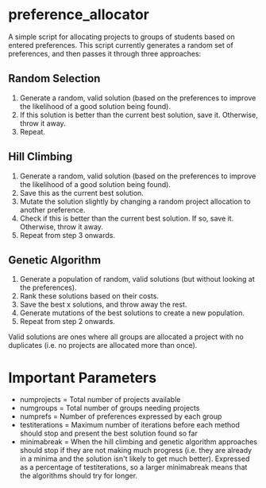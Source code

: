 # preference_allocator
A simple script for allocating projects to groups of students based on entered preferences. This script currently generates a random set of preferences, and then passes it through three approaches:

## Random Selection
1. Generate a random, valid solution (based on the preferences to improve the likelihood of a good solution being found).
2. If this solution is better than the current best solution, save it. Otherwise, throw it away.
3. Repeat.

## Hill Climbing
1. Generate a random, valid solution (based on the preferences to improve the likelihood of a good solution being found).
2. Save this as the current best solution.
3. Mutate the solution slightly by changing a random project allocation to another preference.
4. Check if this is better than the current best solution. If so, save it. Otherwise, throw it away.
5. Repeat from step 3 onwards.

## Genetic Algorithm
1. Generate a population of random, valid solutions (but without looking at the preferences).
2. Rank these solutions based on their costs.
3. Save the best x solutions, and throw away the rest.
4. Generate mutations of the best solutions to create a new population.
5. Repeat from step 2 onwards.

Valid solutions are ones where all groups are allocated a project with no duplicates (i.e. no projects are allocated more than once).

# Important Parameters
* numprojects = Total number of projects available
* numgroups = Total number of groups needing projects
* numprefs = Number of preferences expressed by each group
* testiterations = Maximum number of iterations before each method should stop and present the best solution found so far
* minimabreak = When the hill climbing and genetic algorithm approaches should stop if they are not making much progress (i.e. they are already in a minima and the solution isn't likely to get much better). Expressed as a percentage of testiterations, so a larger minimabreak means that the algorithms should try for longer.
